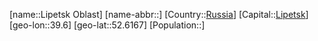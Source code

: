 ﻿---
location: [52.6167,39.6]
type: State
tags:
- geo/State


SpocWebEntityId: 37136
isDeleted: false
confidential: public

---
[name::Lipetsk Oblast]
[name-abbr::]
[Country::[Russia](geo/Continent/Europe/Russia.md)]
[Capital::[Lipetsk](geo/Continent/Europe/Russia/Lipetsk.md)]
[geo-lon::39.6]
[geo-lat::52.6167]
[Population::]

